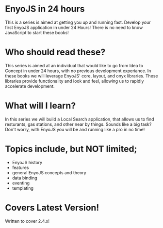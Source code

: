 EnyoJS in 24 hours
==================

This is a series is aimed at getting you up and running fast. Develop your first EnyoJS application in under 24 Hours! There is no need to know JavaScript to start these books!

Who should read these?
======================

This series is aimed at an individual that would like to go from Idea to Concept in under 24 hours, with no previous development experiance. In these books we will leverage EnyoJS' core, layout, and onyx libraries. These libraries provide functionality and look and feel, allowing us to rapidly accelerate development.

What will I learn?
==================

In this series we will build a Local Search application, that allows us to find resturants, gas stations, and other near by things. Sounds like a big task? Don't worry, with EnyoJS you will be and running like a pro in no time!

Topics include, but NOT limited;
================================

* EnyoJS history
* features
* general EnyoJS concepts and theory
* data binding
* eventing
* templating

Covers Latest Version!
======================

Written to cover 2.4.x!
